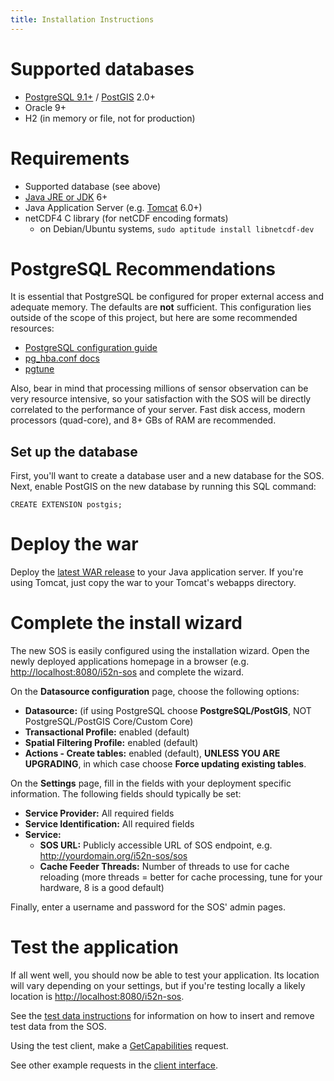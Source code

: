 ```yaml
---
title: Installation Instructions
---
```


# Supported databases

* [PostgreSQL 9.1+](http://www.postgresql.org) / [PostGIS](http://postgis.refractions.net) 2.0+ 
* Oracle 9+
* H2 (in memory or file, not for production)  

# Requirements

* Supported database (see above)
* [Java JRE or JDK](http://www.oracle.com/technetwork/java/javase/downloads/index.html) 6+
* Java Application Server (e.g. [Tomcat](http://tomcat.apache.org) 6.0+)
* netCDF4 C library (for netCDF encoding formats)
    * on Debian/Ubuntu systems, `sudo aptitude install libnetcdf-dev`

# PostgreSQL Recommendations

It is essential that PostgreSQL be configured for proper external access and adequate memory.
The defaults are **not** sufficient. This configuration lies outside of the scope of this project,
but here are some recommended resources:

* [PostgreSQL configuration guide](http://wiki.postgresql.org/wiki/Tuning_Your_PostgreSQL_Server)
* [pg_hba.conf docs](http://www.postgresql.org/docs/9.1/static/auth-pg-hba-conf.html)
* [pgtune](http://pgfoundry.org/projects/pgtune/)
  
Also, bear in mind that processing millions of sensor observation can be very resource intensive,
so your satisfaction with the SOS will be directly correlated to the performance of your server.
Fast disk access, modern processors (quad-core), and 8+ GBs of RAM are recommended. 

## Set up the database

First, you'll want to create a database user and a new database for the SOS.
Next, enable PostGIS on the new database by running this SQL command:
  
    CREATE EXTENSION postgis;
  
# Deploy the war
 
Deploy the [latest WAR release](https://github.com/ioos/i52n-sos/releases/latest)
to your Java application server. If you're using Tomcat, just copy the war to your Tomcat's webapps directory.

# Complete the install wizard

The new SOS is easily configured using the installation wizard. Open the newly deployed applications homepage in a browser
(e.g. <http://localhost:8080/i52n-sos> and complete the wizard.

On the **Datasource configuration** page, choose the following options:
  
* **Datasource:** (if using PostgreSQL choose __PostgreSQL/PostGIS__, NOT PostgreSQL/PostGIS Core/Custom Core)
* **Transactional Profile:** enabled (default)
* **Spatial Filtering Profile:** enabled (default)
* **Actions - Create tables:** enabled (default), **UNLESS YOU ARE UPGRADING**, in which case choose __Force updating existing tables__.
  
On the **Settings** page, fill in the fields with your deployment specific information.
The following fields should typically be set:

* **Service Provider:** All required fields
* **Service Identification:** All required fields
* **Service:**
  * **SOS URL:** Publicly accessible URL of SOS endpoint, e.g. http://yourdomain.org/i52n-sos/sos
  * **Cache Feeder Threads:** Number of threads to use for cache reloading (more threads = better for cache processing, tune for your hardware, 8 is a good default)
  
Finally, enter a username and password for the SOS' admin pages.

# Test the application
 
If all went well, you should now be able to test your application.
Its location will vary depending on your settings, but if you're testing locally a likely location is
<http://localhost:8080/i52n-sos>.

See the [test data instructions](./testdata.html) for information on how to insert and remove test data from the SOS.

Using the test client, make a
[GetCapabilities](http://localhost:8080/i52n-sos/sos/kvp?service=SOS&request=GetCapabilities&AcceptVersions=1.0.0)
request.
  
See other example requests in the [client interface](http://localhost:8080/i52n-sos/client).  

